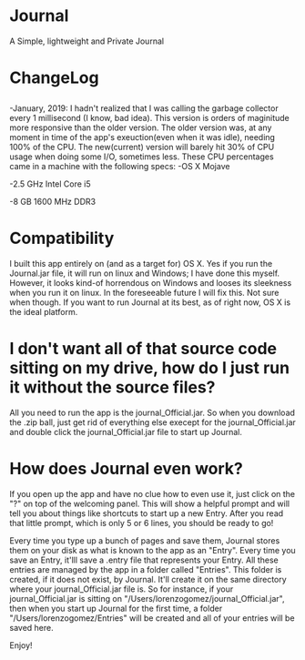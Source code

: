 # Journal
A Simple, lightweight and Private Journal
# <p>ChangeLog</p>
<p>
 -January, 2019: I hadn't realized that I was calling the garbage collector every 1 millisecond (I know, bad idea). 
 This version is orders of maginitude more responsive than the older version. 
 The older version was, at any moment in time of the app's exeuction(even when it was idle), needing 100% of the CPU. 
 The new(current) version will barely hit 30% of CPU usage when doing some I/O, sometimes less. These CPU percentages came in a machine with the following specs:
-OS X Mojave
 
-2.5 GHz Intel Core i5

-8 GB 1600 MHz DDR3

 </p>

# Compatibility
I built this app entirely on (and as a target for) OS X. Yes if you run the Journal.jar file, it will run on linux and Windows; I have done this myself. However, it looks kind-of horrendous on Windows and looses its sleekness when you run it on linux. In the foreseeable future I will fix this. Not sure when though. If you want to run Journal at its best, as of right now, OS X is the ideal platform.

# I don't want all of that source code sitting on my drive, how do I just run it without the source files?
All you need to run the app is the journal_Official.jar. So when you download the .zip ball, just get rid of everything else execept for the journal_Official.jar and double click the journal_Official.jar file to start up Journal.

# How does Journal even work?
If you open up the app and have no clue how to even use it, just click on the "?" on top of the welcoming panel. This will show a helpful prompt and will tell you about things like shortcuts to start up a new Entry. After you read that little prompt, which is only 5 or 6 lines, you should be ready to go!

Every time you type up a bunch of pages and save them, Journal stores them on  your disk as what is known to the app as an "Entry". Every time you save an Entry, it'lll save a .entry file that represents your Entry. All these entries are managed by the app in a folder called "Entries". This folder is created, if it does not exist, by Journal. It'll create it on the same directory where your journal_Official.jar file is. So for instance, if your journal_Official.jar is sitting on "/Users/lorenzogomez/journal_Official.jar", then when you start up Journal for the first time, a folder "/Users/lorenzogomez/Entries" will be created and all of your entries will be saved here.

Enjoy!
